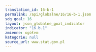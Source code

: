 ```yaml
---
translation_id: 16-b-1
permalink: /api/globalne/16/16-b-1.json
sdg_goal: 16
layout: json_globalne_goal_indicator
indicator: "16.b.1"
zmienne: ogółem
kategorie: null
source_url: www.stat.gov.pl
---
```

